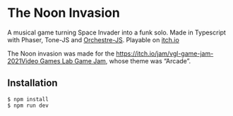 # The Noon Invasion

A musical game turning Space Invader into a funk solo. Made in Typescript with Phaser, Tone-JS and [Orchestre-JS](https://clementrivaille.github.io/orchestre-js/). Playable on [itch.io](https://itooh.itch.io/the-noon-invasion)

The Noon invasion was made for the [https://itch.io/jam/vgl-game-jam-2021Video Games Lab Game Jam](https://itch.io/jam/vgl-game-jam-2021), whose theme was “Arcade”.

## Installation

```
$ npm install
$ npm run dev
```
